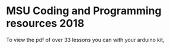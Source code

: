 # MSU Coding and Programming resources 2018
To view the pdf of over 33 lessons you can with your arduino kit, <a href="http://mthackathon.info/resources/The-Most-Complete-Starter-Kit-for-UNO-V1.0.17.3.6.pdf"><click here></a>
